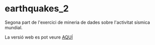 # earthquakes_2
Segona part de l'exercici de mineria de dades sobre l'activitat sísmica mundial.  

La versió web es pot veure [AQUÍ](https://psauleda.github.io/prog/earthquakes/earthquakes_2.html)

